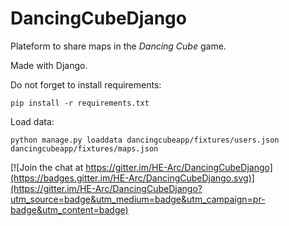 # DancingCubeDjango

Plateform to share maps in the *Dancing Cube* game.

Made with Django.

Do not forget to install requirements:

```
pip install -r requirements.txt
```

Load data:

```
python manage.py loaddata dancingcubeapp/fixtures/users.json dancingcubeapp/fixtures/maps.json 
```

[![Join the chat at https://gitter.im/HE-Arc/DancingCubeDjango](https://badges.gitter.im/HE-Arc/DancingCubeDjango.svg)](https://gitter.im/HE-Arc/DancingCubeDjango?utm_source=badge&utm_medium=badge&utm_campaign=pr-badge&utm_content=badge)

